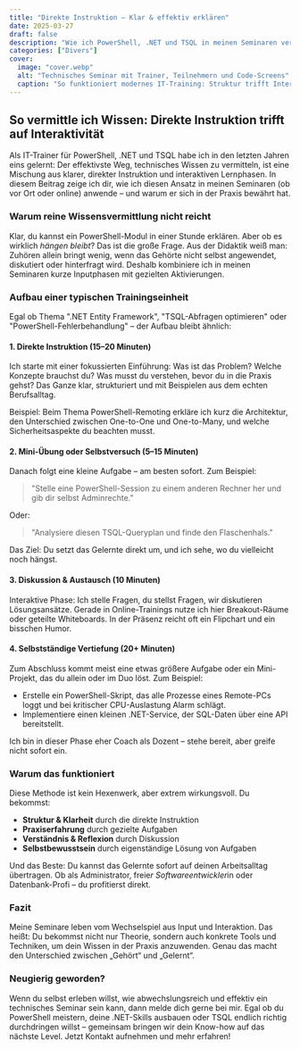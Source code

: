 ```yaml
---
title: "Direkte Instruktion – Klar & effektiv erklären"
date: 2025-03-27
draft: false
description: "Wie ich PowerShell, .NET und TSQL in meinen Seminaren vermittle – mit direkter Instruktion und interaktiven Lernphasen. Für mehr Praxisnähe und Lernerfolg."
categories: ["Divers"]
cover:
  image: "cover.webp"
  alt: "Technisches Seminar mit Trainer, Teilnehmern und Code-Screens"
  caption: "So funktioniert modernes IT-Training: Struktur trifft Interaktion"
---
```


## So vermittle ich Wissen: Direkte Instruktion trifft auf Interaktivität

Als IT-Trainer für PowerShell, .NET und TSQL habe ich in den letzten Jahren eins gelernt: Der effektivste Weg, technisches Wissen zu vermitteln, ist eine Mischung aus klarer, direkter Instruktion und interaktiven Lernphasen. In diesem Beitrag zeige ich dir, wie ich diesen Ansatz in meinen Seminaren (ob vor Ort oder online) anwende – und warum er sich in der Praxis bewährt hat.

### Warum reine Wissensvermittlung nicht reicht

Klar, du kannst ein PowerShell-Modul in einer Stunde erklären. Aber ob es wirklich *hängen bleibt*? Das ist die große Frage. Aus der Didaktik weiß man: Zuhören allein bringt wenig, wenn das Gehörte nicht selbst angewendet, diskutiert oder hinterfragt wird. Deshalb kombiniere ich in meinen Seminaren kurze Inputphasen mit gezielten Aktivierungen.

### Aufbau einer typischen Trainingseinheit

Egal ob Thema ".NET Entity Framework", "TSQL-Abfragen optimieren" oder "PowerShell-Fehlerbehandlung" – der Aufbau bleibt ähnlich:

#### 1. Direkte Instruktion (15–20 Minuten)

Ich starte mit einer fokussierten Einführung: Was ist das Problem? Welche Konzepte brauchst du? Was musst du verstehen, bevor du in die Praxis gehst? Das Ganze klar, strukturiert und mit Beispielen aus dem echten Berufsalltag.

Beispiel: Beim Thema PowerShell-Remoting erkläre ich kurz die Architektur, den Unterschied zwischen One-to-One und One-to-Many, und welche Sicherheitsaspekte du beachten musst.

#### 2. Mini-Übung oder Selbstversuch (5–15 Minuten)

Danach folgt eine kleine Aufgabe – am besten sofort. Zum Beispiel:

> "Stelle eine PowerShell-Session zu einem anderen Rechner her und gib dir selbst Adminrechte."

Oder:

> "Analysiere diesen TSQL-Queryplan und finde den Flaschenhals."

Das Ziel: Du setzt das Gelernte direkt um, und ich sehe, wo du vielleicht noch hängst.

#### 3. Diskussion & Austausch (10 Minuten)

Interaktive Phase: Ich stelle Fragen, du stellst Fragen, wir diskutieren Lösungsansätze. Gerade in Online-Trainings nutze ich hier Breakout-Räume oder geteilte Whiteboards. In der Präsenz reicht oft ein Flipchart und ein bisschen Humor.

#### 4. Selbstständige Vertiefung (20+ Minuten)

Zum Abschluss kommt meist eine etwas größere Aufgabe oder ein Mini-Projekt, das du allein oder im Duo löst. Zum Beispiel:

- Erstelle ein PowerShell-Skript, das alle Prozesse eines Remote-PCs loggt und bei kritischer CPU-Auslastung Alarm schlägt.
- Implementiere einen kleinen .NET-Service, der SQL-Daten über eine API bereitstellt.

Ich bin in dieser Phase eher Coach als Dozent – stehe bereit, aber greife nicht sofort ein.

### Warum das funktioniert

Diese Methode ist kein Hexenwerk, aber extrem wirkungsvoll. Du bekommst:

- **Struktur & Klarheit** durch die direkte Instruktion
- **Praxiserfahrung** durch gezielte Aufgaben
- **Verständnis & Reflexion** durch Diskussion
- **Selbstbewusstsein** durch eigenständige Lösung von Aufgaben

Und das Beste: Du kannst das Gelernte sofort auf deinen Arbeitsalltag übertragen. Ob als Administrator, freie*r Softwareentwickler*in oder Datenbank-Profi – du profitierst direkt.

### Fazit

Meine Seminare leben vom Wechselspiel aus Input und Interaktion. Das heißt: Du bekommst nicht nur Theorie, sondern auch konkrete Tools und Techniken, um dein Wissen in der Praxis anzuwenden. Genau das macht den Unterschied zwischen „Gehört“ und „Gelernt“.

### Neugierig geworden?

Wenn du selbst erleben willst, wie abwechslungsreich und effektiv ein technisches Seminar sein kann, dann melde dich gerne bei mir. Egal ob du PowerShell meistern, deine .NET-Skills ausbauen oder TSQL endlich richtig durchdringen willst – gemeinsam bringen wir dein Know-how auf das nächste Level. Jetzt Kontakt aufnehmen und mehr erfahren!
